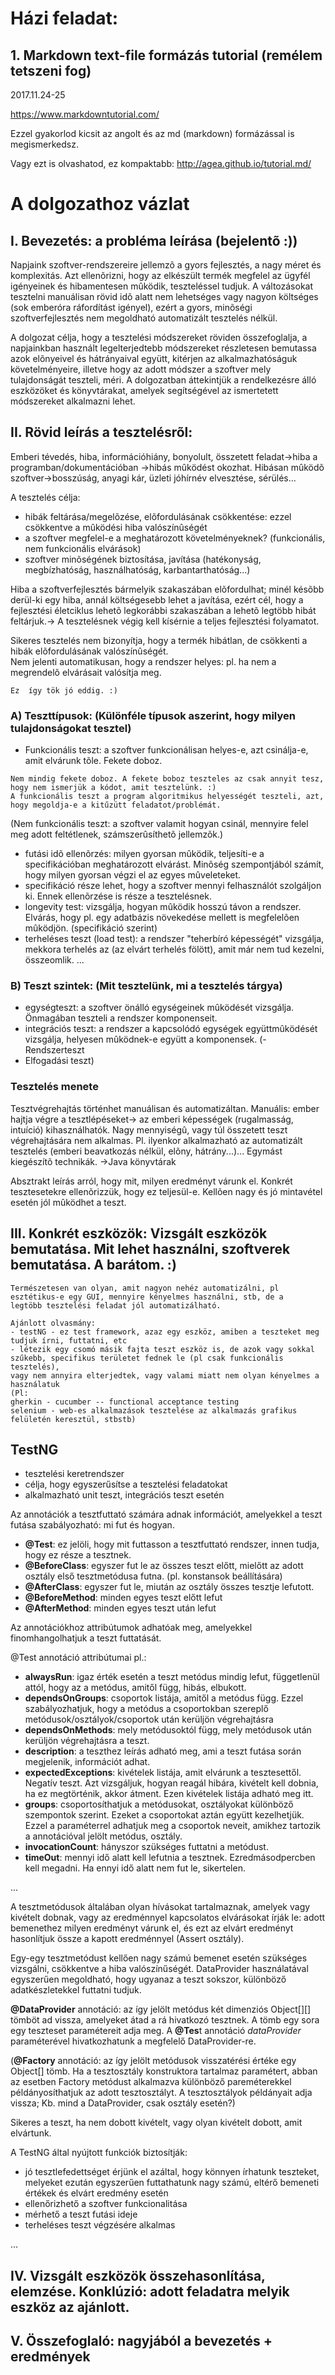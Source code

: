 ﻿# Házi feladat:

## 1. Markdown text-file formázás tutorial (remélem tetszeni fog)

2017.11.24-25

https://www.markdowntutorial.com/

Ezzel gyakorlod kicsit az angolt és az md (markdown) formázással is megismerkedsz.

Vagy ezt is olvashatod, ez kompaktabb:
http://agea.github.io/tutorial.md/

# A dolgozathoz vázlat

## I. Bevezetés: a probléma leírása (bejelentõ :))

Napjaink szoftver-rendszereire jellemzõ a gyors fejlesztés, a nagy méret és komplexitás. Azt ellenõrizni, 
hogy az elkészült termék megfelel az ügyfél igényeinek és hibamentesen mûködik, teszteléssel tudjuk. A 
változásokat tesztelni manuálisan rövid idõ alatt nem lehetséges vagy nagyon költséges (sok emberóra 
ráfordítást igényel), ezért a gyors, minõségi szoftverfejlesztés nem megoldható automatizált tesztelés nélkül.

A dolgozat célja, hogy a tesztelési módszereket röviden összefoglalja, a napjainkban használt legelterjedtebb 
módszereket részletesen bemutassa azok elõnyeivel és hátrányaival együtt, kitérjen az alkalmazhatóságuk 
követelményeire, illetve hogy az adott módszer a szoftver mely tulajdonságát teszteli, méri. A dolgozatban 
áttekintjük a rendelkezésre álló eszközöket és könyvtárakat, amelyek segítségével az ismertetett módszereket 
alkalmazni lehet.


## II. Rövid leírás a tesztelésrõl: 

Emberi tévedés, hiba, információhiány, bonyolult, összetett feladat->hiba a programban/dokumentációban ->hibás mûködést okozhat.
Hibásan mûködõ szoftver->bosszúság, anyagi kár, üzleti jóhírnév elvesztése, sérülés...

A tesztelés célja:
- hibák feltárása/megelõzése,  elõfordulásának csökkentése: ezzel csökkentve a mûködési hiba valószínûségét
- a szoftver megfelel-e a meghatározott követelményeknek? (funkcionális, nem funkcionális elvárások)
- szoftver minõségének biztosítása, javítása (hatékonyság, megbízhatóság, használhatóság, karbantarthatóság...)

Hiba a szoftverfejlesztés bármelyik szakaszában elõfordulhat; minél késõbb derül-ki egy hiba, annál költségesebb 
lehet a javítása, ezért cél, hogy a fejlesztési életciklus lehetõ legkorábbi szakaszában a lehetõ legtöbb 
hibát feltárjuk.->  A tesztelésnek végig kell kísérnie a teljes fejlesztési folyamatot. 

Sikeres tesztelés nem bizonyítja, hogy a termék hibátlan, de csökkenti a hibák elõfordulásának valószínûségét.  
Nem  jelenti automatikusan, hogy a rendszer helyes: pl. ha nem a megrendelõ elvárásait valósítja meg.

```
Ez  így tök jó eddig. :)
```

### A) Teszttípusok: (Különféle típusok aszerint, hogy  milyen tulajdonságokat tesztel)

- Funkcionális teszt: a szoftver funkcionálisan helyes-e, azt csinálja-e, amit elvárunk tõle. Fekete doboz. 
```
Nem mindig fekete doboz. A fekete boboz teszteles az csak annyit tesz, hogy nem ismerjük a kódot, amit tesztelünk. :)
A funkcionális teszt a program algoritmikus helyességét teszteli, azt, hogy megoldja-e a kitűzütt feladatot/problémát.
```

(Nem funkcionális teszt: a szoftver valamit hogyan csinál, mennyire felel meg adott feltétlenek, számszerûsíthetõ jellemzõk.)

- futási idõ ellenõrzés: milyen gyorsan mûködik, teljesíti-e a specifikációban meghatározott elvárást. Minõség szempontjából számít, hogy milyen gyorsan végzi el az egyes mûveleteket.
- specifikáció része lehet, hogy a szoftver mennyi felhasználót szolgáljon ki. Ennek ellenõrzése is része a tesztelésnek.
- longevity test: vizsgálja, hogyan mûködik hosszú távon a rendszer. Elvárás, hogy pl. egy adatbázis növekedése mellett is megfelelõen mûködjön. (specifikáció szerint)	
- terheléses teszt (load test): a rendszer "teherbíró képességét" vizsgálja, mekkora terhelés az (az elvárt terhelés fölött), amit már nem tud kezelni, összeomlik.
...

### B) Teszt szintek: (Mit tesztelünk, mi a tesztelés tárgya)
- egységteszt: a szoftver önálló egységeinek mûködését vizsgálja. Önmagában teszteli a rendszer komponenseit.
- integrációs teszt: a rendszer a kapcsolódó egységek együttmûködését vizsgálja, helyesen mûködnek-e együtt a komponensek.
(- Rendszerteszt
- Elfogadási teszt)

### Tesztelés menete
Tesztvégrehajtás történhet manuálisan és automatizáltan.
Manuális: ember hajtja végre a tesztlépéseket-> az emberi képességek (rugalmasság, intuíció) kihasználhatók. Nagy mennyiségû, 
vagy túl összetett teszt végrehajtására nem alkalmas. Pl. ilyenkor alkalmazható az automatizált tesztelés (emberi beavatkozás 
nélkül, elõny, hátrány...)... Egymást kiegészítõ technikák. ->Java könyvtárak

Absztrakt leírás arról, hogy mit, milyen eredményt várunk el. Konkrét tesztesetekre ellenõrizzük, hogy 
ez teljesül-e. Kellõen nagy és jó mintavétel esetén jól mûködhet a teszt.


## III. Konkrét eszközök: Vizsgált eszközök bemutatása. Mit lehet használni, szoftverek bemutatása. A barátom. :)

```
Természetesen van olyan, amit nagyon nehéz automatizálni, pl esztétikus-e egy GUI, mennyire kényelmes használni, stb, de a 
legtöbb tesztelési feladat jól automatizálható.

Ajánlott olvasmány:
- testNG - ez test framework, azaz egy eszköz, amiben a teszteket meg tudjuk írni, futtatni, etc
- létezik egy csomó másik fajta teszt eszköz is, de azok vagy sokkal szűkebb, specifikus területet fednek le (pl csak funkcionális tesztelés), 
vagy nem annyira elterjedtek, vagy valami miatt nem olyan kényelmes a használatuk 
(Pl:
gherkin - cucumber -- functional acceptance testing
selenium - web-es alkalmazások tesztelése az alkalmazás grafikus felületén keresztül, stbstb)
```
## TestNG

* tesztelési keretrendszer
* célja, hogy egyszerűsítse a tesztelési feladatokat
* alkalmazható unit teszt, integrációs teszt esetén

Az annotációk a tesztfuttató számára adnak információt, amelyekkel a teszt futása szabályozható: mi fut és hogyan.

* **@Test**: ez jelöli, hogy mit futtasson a tesztfuttató rendszer, innen tudja, hogy ez része a tesztnek.
* **@BeforeClass**: egyszer fut le az összes teszt előtt, mielőtt az adott osztály első tesztmetódusa futna. (pl. konstansok beállítására)
* **@AfterClass**: egyszer fut le, miután az osztály összes tesztje lefutott.
* **@BeforeMethod**: minden egyes teszt előtt lefut
* **@AfterMethod**: minden egyes teszt után lefut

Az annotációkhoz attribútumok adhatóak meg, amelyekkel finomhangolhatjuk a teszt futtatását.

@Test annotáció attribútumai pl.:

* **alwaysRun**: igaz érték esetén a teszt metódus mindig lefut, függetlenül attól, hogy az a metódus, amitől függ, hibás, elbukott.
* **dependsOnGroups**: csoportok listája, amitől a metódus függ. Ezzel szabályozhatjuk, hogy a metódus a csoportokban szereplő metódusok/osztályok/csoportok után kerüljön végrehajtásra
* **dependsOnMethods**: mely metódusoktól függ, mely metódusok után kerüljön végrehajtásra a teszt.
* **description**: a teszthez leírás adható meg, ami a teszt futása során megjelenik, információt adhat.
* **expectedExceptions**: kivételek listája, amit elvárunk a tesztesettől. Negatív teszt. Azt vizsgáljuk, hogyan reagál hibára, kivételt kell dobnia, ha ez megtörténik, akkor átment. Ezen kivételek listája adható meg itt.
* **groups**: csoportosíthatjuk a metódusokat, osztályokat különböző szempontok szerint. Ezeket a csoportokat aztán együtt kezelhetjük. Ezzel a paraméterrel adhatjuk meg a csoportok neveit, amikhez tartozik a annotációval jelölt metódus, osztály.
* **invocationCount**: hányszor szükséges futtatni a metódust.
* **timeOut**: mennyi idő alatt kell lefutnia a tesztnek. Ezredmásodpercben kell megadni. Ha ennyi idő alatt nem fut le, sikertelen.

...

A tesztmetódusok általában olyan hívásokat tartalmaznak, amelyek vagy kivételt dobnak, vagy az eredménnyel kapcsolatos elvárásokat írják le: adott bemenethez milyen eredményt várunk el, és ezt az elvárt eredményt hasonlítjuk össze a kapott eredménnyel (Assert osztály).

Egy-egy tesztmetódust kellően nagy számú bemenet esetén szükséges vizsgálni, csökkentve a hiba valószínűségét. DataProvider használatával egyszerűen megoldható, hogy ugyanaz a teszt sokszor, különböző adatkészletekkel futtatni tudjuk.

**@DataProvider** annotáció: az így jelölt metódus két dimenziós Object[][] tömböt ad vissza, amelyeket átad a rá hivatkozó tesztnek. A tömb egy sora egy teszteset paramétereit adja meg. A **@Tes**t annotáció _dataProvider_ paraméterével hivatkozhatunk a megfelelő DataProvider-re.

(**@Factory** annotáció: az így jelölt metódusok visszatérési értéke egy Object[] tömb. Ha a tesztosztály konstruktora tartalmaz paramétert, abban az esetben Factory metódust alkalmazva különböző pareméterekkel példányosíthatjuk az adott tesztosztályt. A tesztosztályok példányait adja vissza; Kb. mind a DataProvider, csak osztály esetén?)


Sikeres a teszt, ha nem dobott kivételt, vagy olyan kivételt dobott, amit elvártunk.

A TestNG által nyújtott funkciók biztosítják:

* jó tesztlefedettséget érjünk el azáltal, hogy könnyen írhatunk teszteket, melyeket ezután egyszerűen futtathatunk nagy számú, eltérő bemeneti értékek és elvárt eredmény esetén
* ellenőrizhető a szoftver funkcionalitása
* mérhető a teszt futási ideje
* terheléses teszt végzésére alkalmas

...



## IV. Vizsgált eszközök összehasonlítása, elemzése. Konklúzió: adott feladatra melyik eszköz az ajánlott.
## V. Összefoglaló: nagyjából a bevezetés + eredmények
